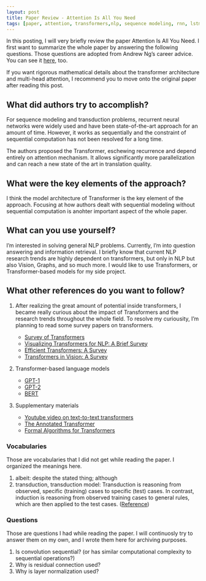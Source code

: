 ```yaml
---
layout: post
title: Paper Review - Attention Is All You Need
tags: [paper, attention, transformers,nlp, sequence modeling, rnn, lstm, gru]
---
```


ln this posting, I will very briefly review the paper Attention Is All You Need. I first want to summarize the whole paper by answering the following questions. Those questions are adopted from Andrew Ng’s career advice. You can see it [here](https://scottsuk0306.github.io/2022/07/04/how-to-read-papers.html), too.

If you want rigorous mathematical details about the transformer architecture and multi-head attention, I recommend you to move onto the original paper after reading this post.

## What did authors try to accomplish?
  
  For sequence modeling and transduction problems, recurrent neural networks were widely used and have been state-of-the-art approach for an amount of time. However, it works as sequentially and the constraint of sequential computation has not been resolved for a long time.
  
  The authors proposed the Transformer, eschewing recurrence and depend entirely on attention mechanism. It allows significantly more parallelization and can reach a new state of the art in translation quality.

## What were the key elements of the approach?
  
  I think the model architecture of Transformer is the key element of the approach. Focusing at how authors dealt with sequential modeling without sequential computation is anohter important aspect of the whole paper.

## What can you use yourself?
  
  I’m interested in solving general NLP problems. Currently, I’m into question answering and information retrieval. I briefly know that current NLP research trends are highly dependent on transformers, but only in NLP but also Vision, Graphs, and so much more. I would like to use Transformers, or Transformer-based models for my side project.

## What other references do you want to follow?
  
  1. After realizing the great amount of potential inside transformers, I became really curious about the impact of Transformers and the research trends throughout the whole field. To resolve my curiousity, I’m planning to read some survey papers on transformers.
     - [Survey of Transformers](https://arxiv.org/abs/2106.04554)
     - [Visualizing Transformers for NLP: A Brief Survey](https://ieeexplore.ieee.org/abstract/document/9373074)
     - [Efficient Transformers: A Survey](https://dl.acm.org/doi/abs/10.1145/3530811)
     - [Transformers in Vision: A Survey](https://dl.acm.org/doi/abs/10.1145/3505244)
  
  2. Transformer-based language models
     - [GPT-1](https://www.cs.ubc.ca/~amuham01/LING530/papers/radford2018improving.pdf)
     - [GPT-2](https://d4mucfpksywv.cloudfront.net/better-language-models/language_models_are_unsupervised_multitask_learners.pdf)
     - [BERT](https://arxiv.org/abs/1810.04805)
  
  3. Supplementary materials
     - [Youtube video on text-to-text transformers](https://www.youtube.com/watch?v=v7diENO2mEA&t=1215s)
     - [The Annotated Transformer](https://nlp.seas.harvard.edu/2018/04/03/attention.html)
     - [Formal Algorithms for Transformers](https://arxiv.org/abs/2207.09238)


  ### Vocabularies
  Those are vocabularies that I did not get while reading the paper. I organized the meanings here.
  1. albeit: despite the stated thing; although
  2. transduction, transduction model: Transduction is reasoning from observed, specific (training) cases to specific (test) cases. In contrast, induction is reasoning from observed training cases to general rules, which are then applied to the test cases. ([Reference](https://towardsdatascience.com/inductive-vs-transductive-learning-e608e786f7d))

  ### Questions
  Those are questions I had while reading the paper. I will continuosly try to answer them on my own, and I wrote them here for archiving purposes.

  1. Is convolution sequential? (or has similar computational complexity to sequential operations?)
  2. Why is residual connection used?
  3. Why is layer normalization used?
